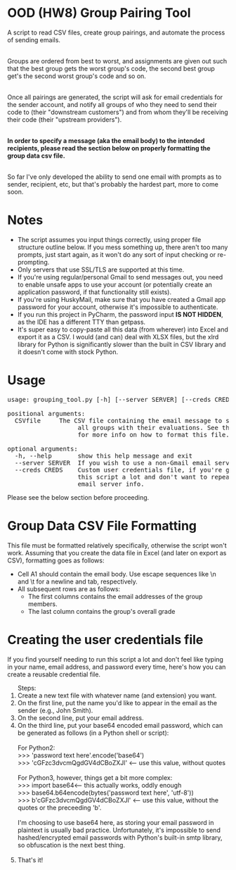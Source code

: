 <h1>OOD (HW8) Group Pairing Tool</h1>
A script to read CSV files, create group pairings, and automate the process of sending emails.
<br/><br/>

Groups are ordered from best to worst, and assignments are given out such that the best group gets the worst group's code, the second best group get's the second worst group's code and so on.
<br/><br/>

Once all pairings are generated, the script will ask for email credentials for the sender account, and notify all groups of who they need to send their code to (their "downstream customers") and from whom they'll be receiving their code (their "upstream providers").
<br/><br/>

<b>In order to specify a message (aka the email body) to the intended recipients, please read the section below on properly formatting the group data csv file.</b>
<br/><br/>

So far I've only developed the ability to send one email with prompts as to sender, recipient, etc, but that's probably the hardest part, more to come soon.

<h1>Notes</h1>
<ul>
    <li>The script assumes you input things correctly, using proper file structure outline below. If you mess something up, there aren't too many prompts, just start again, as it won't do any sort of input checking or re-prompting.</li>
    <li>Only servers that use SSL/TLS are supported at this time.</li>
    <li>If you're using regular/personal Gmail to send messages out, you need to enable unsafe apps to use your account (or potentially create an application password, if that functionality still exists).</li>
    <li>If you're using HuskyMail, make sure that you have created a Gmail app password for your account, otherwise it's impossible to authenticate.</li>
    <li>If you run this project in PyCharm, the password input <b>IS NOT HIDDEN</b>, as the IDE has a different TTY than getpass.</li>
    <li>It's super easy to copy-paste all this data (from wherever) into Excel and export it as a CSV. I would (and can) deal with XLSX files, but the xlrd library for Python is significantly slower than the built in CSV library and it doesn't come with stock Python.</li>
</ul>

<h1>Usage</h1>
<pre>usage: grouping_tool.py [-h] [--server SERVER] [--creds CREDS] CSVfile<br/>
positional arguments:
  CSVfile     The CSV file containing the email message to send out and
                   all groups with their evaluations. See the project README
                   for more info on how to format this file.<br/>
optional arguments:
  -h, --help       show this help message and exit
  --server SERVER  If you wish to use a non-Gmail email server.
  --creds CREDS    Custom user credentials file, if you're going to be using
                   this script a lot and don't want to repeatedly enter your
                   email server info.</pre>
Please see the below section before proceeding.</p>

<h1>Group Data CSV File Formatting</h1>
This file must be formatted relatively specifically, otherwise the script won't work. Assuming that you create the data file in Excel (and later on export as CSV), formatting goes as follows:
   <ul>
        <li>Cell A1 should contain the email body. Use escape sequences like \n and \t for a newline and tab, respectively.</li>
        <li>All subsequent rows are as follows:
            <ul>
                <li>The first columns contains the email addresses of the group members.</li>
                <li>The last column contains the group's overall grade</li>
            </ul>
        </li>
   </ul>

<h1>Creating the user credentials file</h1>
If you find yourself needing to run this script a lot and don't feel like typing in your name, email address, and password every time, here's how you can create a reusable credential file.
<ol>Steps:
    <li>Create a new text file with whatever name (and extension) you want.</li>
    <li>On the first line, put the name you'd like to appear in the email as the sender (e.g., John Smith).</li>
     <li>On the second line, put your email address.</li>
     <li>On the third line, put your base64 encoded email password, which can be generated as follows (in a Python shell or script):</li><br/>
     For Python2:<br/>
     >>> 'password text here'.encode('base64')<br/>
     >>> 'cGFzc3dvcmQgdGV4dCBoZXJl' &lt;-- use this value, without quotes<br/><br/>
     For Python3, however, things get a bit more complex:<br/>
     >>> import base64&lt;-- this actually works, oddly enough<br/>
     >>> base64.b64encode(bytes('password text here', 'utf-8')) <br/>
     >>> b'cGFzc3dvcmQgdGV4dCBoZXJl' &lt;-- use this value, without the quotes or the preceeding 'b'.<br/><br/>
     I'm choosing to use base64 here, as storing your email password in plaintext is usually bad practice. Unfortunately, it's impossible to send hashed/encrypted email passwords with Python's built-in smtp library, so obfuscation is the next best thing.<br/><br/>
     <li>That's it!</li>
</ol>

